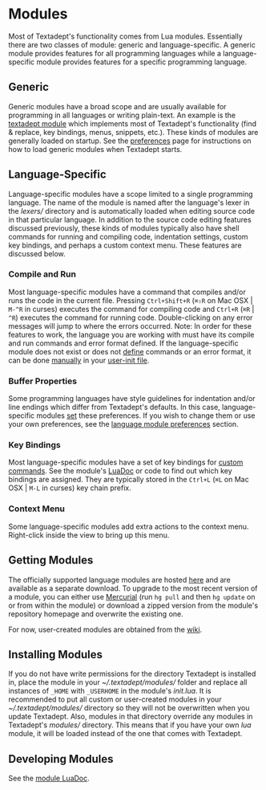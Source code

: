 # Modules

Most of Textadept's functionality comes from Lua modules. Essentially there are
two classes of module: generic and language-specific. A generic module provides
features for all programming languages while a language-specific module provides
features for a specific programming language.

## Generic

Generic modules have a broad scope and are usually available for programming in
all languages or writing plain-text. An example is the [textadept module][]
which implements most of Textadept's functionality (find & replace, key
bindings, menus, snippets, etc.). These kinds of modules are generally loaded on
startup. See the [preferences][] page for instructions on how to load generic
modules when Textadept starts.

[textadept module]: api/_M.textadept.html
[preferences]: 08_Preferences.html#Loading.Modules

## Language-Specific

Language-specific modules have a scope limited to a single programming language.
The name of the module is named after the language's lexer in the *lexers/*
directory and is automatically loaded when editing source code in that
particular language. In addition to the source code editing features discussed
previously, these kinds of modules typically also have shell commands for
running and compiling code, indentation settings, custom key bindings, and
perhaps a custom context menu. These features are discussed below.

### Compile and Run

Most language-specific modules have a command that compiles and/or runs the code
in the current file. Pressing `Ctrl+Shift+R` (`⌘⇧R` on Mac OSX | `M-^R` in
curses) executes the command for compiling code and `Ctrl+R` (`⌘R` | `^R`)
executes the command for running code. Double-clicking on any error messages
will jump to where the errors occurred. Note: In order for these features to
work, the language you are working with must have its compile and run commands
and error format defined. If the language-specific module does not exist or does
not [define][] commands or an error format, it can be done [manually][] in your
[user-init file][].

[define]: api/_M.html#Compile.and.Run
[manually]: http://foicica.com/wiki/run-supplemental
[user-init file]: 08_Preferences.html#User.Init

### Buffer Properties

Some programming languages have style guidelines for indentation and/or line
endings which differ from Textadept's defaults. In this case, language-specific
modules [set][] these preferences. If you wish to change them or use your own
preferences, see the [language module preferences][] section.

[set]: api/_M.html#Buffer.Properties
[language module preferences]: 08_Preferences.html#Language-Specific

### Key Bindings

Most language-specific modules have a set of key bindings for
[custom commands][]. See the module's [LuaDoc][] or code to find out which key
bindings are assigned. They are typically stored in the `Ctrl+L` (`⌘L` on Mac
OSX | `M-L` in curses) key chain prefix.

[custom commands]: api/_M.html#Commands
[LuaDoc]: api/index.html

### Context Menu

Some language-specific modules add extra actions to the context menu.
Right-click inside the view to bring up this menu.

## Getting Modules

The officially supported language modules are hosted [here][] and are available
as a separate download. To upgrade to the most recent version of a module, you
can either use [Mercurial][] (run `hg pull` and then `hg update` on or from
within the module) or download a zipped version from the module's repository
homepage and overwrite the existing one.

For now, user-created modules are obtained from the [wiki][].

[here]: http://foicica.com/hg
[Mercurial]: http://mercurial.selenic.com
[wiki]: http://foicica.com/wiki/textadept

## Installing Modules

If you do not have write permissions for the directory Textadept is installed
in, place the module in your *~/.textadept/modules/* folder and replace all
instances of `_HOME` with `_USERHOME` in the module's *init.lua*. It is
recommended to put all custom or user-created modules in your
*~/.textadept/modules/* directory so they will not be overwritten when you
update Textadept. Also, modules in that directory override any modules in
Textadept's  *modules/* directory. This means that if you have your own *lua*
module, it will be loaded instead of the one that comes with Textadept.

## Developing Modules

See the [module LuaDoc][].

[module LuaDoc]: api/_M.html
